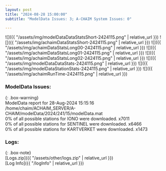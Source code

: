 ```yaml
---
layout: post
title: "2024-08-28 15:00:00"
subtitle: "ModelData Issues: 3; A-CHAIM System Issues: 0"

---
```


![]({{ "/assets/img/modelDataDataStatsShort-2424115.png" | relative_url }})
![]({{ "/assets/img/achaimDataStatsShort-2424115.png" | relative_url }})
![]({{ "/assets/img/achaimDataStatsLong00-2424115.png" | relative_url }})
![]({{ "/assets/img/achaimDataStatsLong01-2424115.png" | relative_url }})
![]({{ "/assets/img/achaimDataStatsLong02-2424115.png" | relative_url }})
![]({{ "/assets/img/modelDataDataStats-2424115.png" | relative_url }})
![]({{ "/assets/img/modelDataStationStats-2424115.png" | relative_url }})
![]({{ "/assets/img/achaimRunTime-2424115.png" | relative_url }})


### ModelData Issues:  
  
{: .box-warning}  
 ModelData report for 28-Aug-2024 15:15:16   
 /home/chaim/ACHAIM_SERVER/A-CHAIM/modelData/2024/241/15/modelData.mat   
 0% of all possible stations for IONO were downloaded. x7011   
 0% of all possible stations for SENTINEL were downloaded. x6466   
 0% of all possible stations for KARTVERKET were downloaded. x1473   
  


### Logs:  
  
{: .box-note}  
[Logs.zip]({{ "/assets/other/logs.zip" | relative_url }})  
[Log Info]({{ "/logInfo" | relative_url }})  
